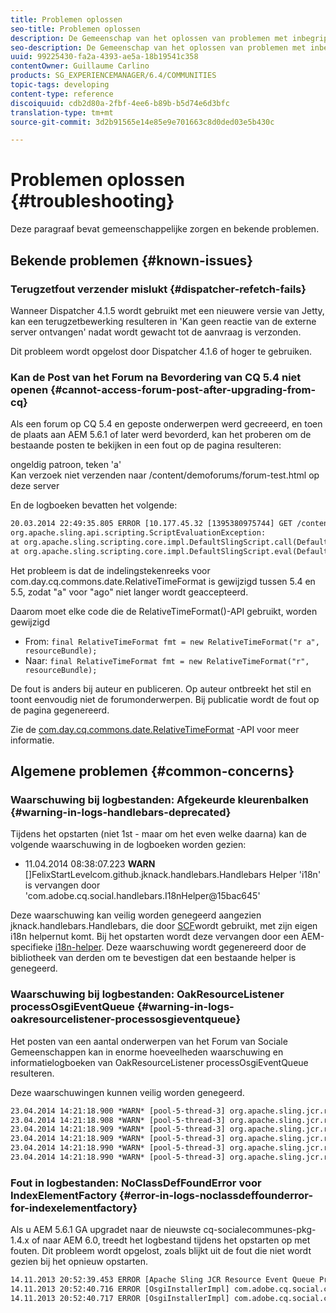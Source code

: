 ```yaml
---
title: Problemen oplossen
seo-title: Problemen oplossen
description: De Gemeenschap van het oplossen van problemen met inbegrip van Bekende Kwesties
seo-description: De Gemeenschap van het oplossen van problemen met inbegrip van Bekende Kwesties
uuid: 99225430-fa2a-4393-ae5a-18b19541c358
contentOwner: Guillaume Carlino
products: SG_EXPERIENCEMANAGER/6.4/COMMUNITIES
topic-tags: developing
content-type: reference
discoiquuid: cdb2d80a-2fbf-4ee6-b89b-b5d74e6d3bfc
translation-type: tm+mt
source-git-commit: 3d2b91565e14e85e9e701663c8d0ded03e5b430c

---
```



# Problemen oplossen {#troubleshooting}

Deze paragraaf bevat gemeenschappelijke zorgen en bekende problemen.

## Bekende problemen {#known-issues}

### Terugzetfout verzender mislukt {#dispatcher-refetch-fails}

Wanneer Dispatcher 4.1.5 wordt gebruikt met een nieuwere versie van Jetty, kan een terugzetbewerking resulteren in &#39;Kan geen reactie van de externe server ontvangen&#39; nadat wordt gewacht tot de aanvraag is verzonden.

Dit probleem wordt opgelost door Dispatcher 4.1.6 of hoger te gebruiken.

### Kan de Post van het Forum na Bevordering van CQ 5.4 niet openen {#cannot-access-forum-post-after-upgrading-from-cq}

Als een forum op CQ 5.4 en geposte onderwerpen werd gecreeerd, en toen de plaats aan AEM 5.6.1 of later werd bevorderd, kan het proberen om de bestaande posten te bekijken in een fout op de pagina resulteren:

ongeldig patroon, teken &#39;a&#39;\
Kan verzoek niet verzenden naar /content/demoforums/forum-test.html op deze server

En de logboeken bevatten het volgende:

```xml
20.03.2014 22:49:35.805 ERROR [10.177.45.32 [1395380975744] GET /content/demoforums/forum-test.html HTTP/1.1] com.day.cq.wcm.tags.IncludeTag Error while executing script content.jsp
org.apache.sling.api.scripting.ScriptEvaluationException: 
at org.apache.sling.scripting.core.impl.DefaultSlingScript.call(DefaultSlingScript.java:388)
at org.apache.sling.scripting.core.impl.DefaultSlingScript.eval(DefaultSlingScript.java:171)
```

Het probleem is dat de indelingstekenreeks voor com.day.cq.commons.date.RelativeTimeFormat is gewijzigd tussen 5.4 en 5.5, zodat &quot;a&quot; voor &quot;ago&quot; niet langer wordt geaccepteerd.

Daarom moet elke code die de RelativeTimeFormat()-API gebruikt, worden gewijzigd

* From: `final RelativeTimeFormat fmt = new RelativeTimeFormat("r a", resourceBundle);`
* Naar: `final RelativeTimeFormat fmt = new RelativeTimeFormat("r", resourceBundle);`

De fout is anders bij auteur en publiceren. Op auteur ontbreekt het stil en toont eenvoudig niet de forumonderwerpen. Bij publicatie wordt de fout op de pagina gegenereerd.

Zie de [com.day.cq.commons.date.RelativeTimeFormat](https://helpx.adobe.com/experience-manager/6-4/sites/developing/using/reference-materials/javadoc/com/day/cq/commons/date/RelativeTimeFormat.html) -API voor meer informatie.

## Algemene problemen {#common-concerns}

### Waarschuwing bij logbestanden: Afgekeurde kleurenbalken {#warning-in-logs-handlebars-deprecated}

Tijdens het opstarten (niet 1st - maar om het even welke daarna) kan de volgende waarschuwing in de logboeken worden gezien:

* 11.04.2014 08:38:07.223 **WARN** []FelixStartLevelcom.github.jknack.handlebars.Handlebars Helper &#39;i18n&#39; is vervangen door &#39;com.adobe.cq.social.handlebars.I18nHelper@15bac645&#39;

Deze waarschuwing kan veilig worden genegeerd aangezien jknack.handlebars.Handlebars, die door [SCF](scf.md#handlebarsjavascripttemplatinglanguage)wordt gebruikt, met zijn eigen i18n helpernut komt. Bij het opstarten wordt deze vervangen door een AEM-specifieke [i18n-helper](handlebars-helpers.md#i-n). Deze waarschuwing wordt gegenereerd door de bibliotheek van derden om te bevestigen dat een bestaande helper is genegeerd.

### Waarschuwing bij logbestanden: OakResourceListener processOsgiEventQueue {#warning-in-logs-oakresourcelistener-processosgieventqueue}

Het posten van een aantal onderwerpen van het Forum van Sociale Gemeenschappen kan in enorme hoeveelheden waarschuwing en informatielogboeken van OakResourceListener processOsgiEventQueue resulteren.

Deze waarschuwingen kunnen veilig worden genegeerd.

```xml
23.04.2014 14:21:18.900 *WARN* [pool-5-thread-3] org.apache.sling.jcr.resource.internal.OakResourceListener processOsgiEventQueue: Resource at /var/search-collections/ugc-sc/_m.frq/jcr:content not found, which is not expected for an added or modified node
23.04.2014 14:21:18.908 *WARN* [pool-5-thread-3] org.apache.sling.jcr.resource.internal.OakResourceListener processOsgiEventQueue: Resource at /var/search-collections/ugc-sc/_m.prx/jcr:content not found, which is not expected for an added or modified node
23.04.2014 14:21:18.909 *WARN* [pool-5-thread-3] org.apache.sling.jcr.resource.internal.OakResourceListener processOsgiEventQueue: Resource at /var/replication/data/1f799fb4-0aeb-4660-aadb-705657f16048/67/67699ab5-9d57-4c79-a755-2727ba9e6452/jcr:content not found, which is not expected for an added or modified node
23.04.2014 14:21:18.909 *WARN* [pool-5-thread-3] org.apache.sling.jcr.resource.internal.OakResourceListener processOsgiEventQueue: Resource at /var/replication/data/1f799fb4-0aeb-4660-aadb-705657f16048/67/67699ab5-9d57-4c79-a755-2727ba9e6452/jcr:content not found, which is not expected for an added or modified node
23.04.2014 14:21:18.990 *WARN* [pool-5-thread-3] org.apache.sling.jcr.resource.internal.OakResourceListener processOsgiEventQueue: Resource at /var/replication/data/1f799fb4-0aeb-4660-aadb-705657f16048/b9/b91f1690-87e8-41d8-a78e-cd2259f837c8/jcr:content not found, which is not expected for an added or modified node
23.04.2014 14:21:18.990 *WARN* [pool-5-thread-3] org.apache.sling.jcr.resource.internal.OakResourceListener processOsgiEventQueue: Resource at /var/replication/data/1f799fb4-0aeb-4660-aadb-705657f16048/b9/b91f1690-87e8-41d8-a78e-cd2259f837c8/jcr:content not found, which is not expected for an added or modified node
```

### Fout in logbestanden: NoClassDefFoundError voor IndexElementFactory {#error-in-logs-noclassdeffounderror-for-indexelementfactory}

Als u AEM 5.6.1 GA upgradet naar de nieuwste cq-socialecommunes-pkg-1.4.x of naar AEM 6.0, treedt het logbestand tijdens het opstarten op met fouten. Dit probleem wordt opgelost, zoals blijkt uit de fout die niet wordt gezien bij het opnieuw opstarten.

```xml
14.11.2013 20:52:39.453 ERROR [Apache Sling JCR Resource Event Queue Processor for path '/'] com.adobe.cq.social.storage.index.impl.IndexService Error occurred while processing event java.util.ConcurrentModificationException
14.11.2013 20:52:40.716 ERROR [OsgiInstallerImpl] com.adobe.cq.social.cq-social-commons [CommentListProvider] Error during instantiation of the implementation object (java.lang.NoClassDefFoundError: com/adobe/cq/social/storage/index/IndexElementFactory) java.lang.NoClassDefFoundError: com/adobe/cq/social/storage/index/IndexElementFactory
14.11.2013 20:52:40.717 ERROR [OsgiInstallerImpl] com.adobe.cq.social.cq-social-commons [CommentListProvider] Failed creating the component instance; see log for reason
```
